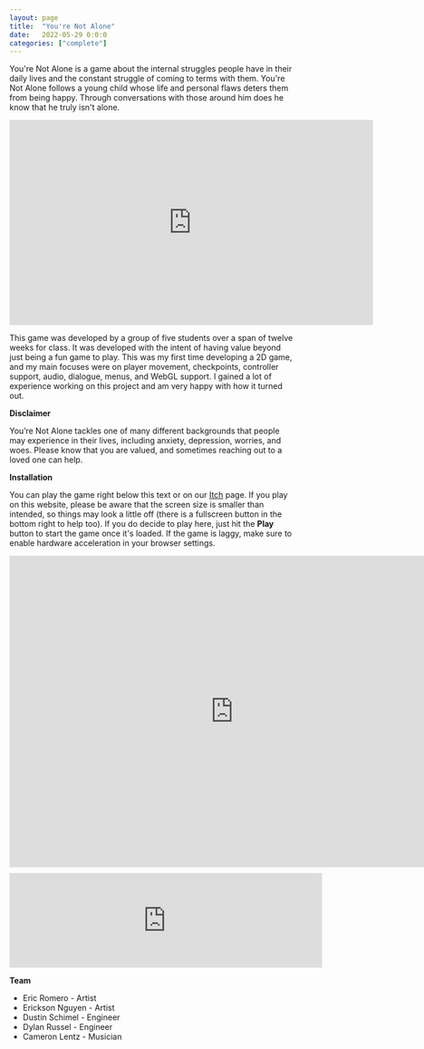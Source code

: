 ```yaml
---
layout: page
title:  "You're Not Alone"
date:   2022-05-29 0:0:0
categories: ["complete"]
---
```

You're Not Alone is a game about the internal struggles people have in their daily lives and the constant struggle of coming to terms with them. You're Not Alone follows a young child whose life and personal flaws deters them from being happy. Through conversations with those around him does he know that he truly isn't alone.

<center><iframe width="642" height="362" src="https://www.youtube-nocookie.com/embed/s7HZhZlG4oY?si=sRawdrvyLiOKxSuL" title="YouTube video player" frameborder="0" allow="accelerometer; autoplay; clipboard-write; encrypted-media; gyroscope; picture-in-picture; web-share" referrerpolicy="strict-origin-when-cross-origin" allowfullscreen></iframe></center>

This game was developed by a group of five students over a span of twelve weeks for class. It was developed with the intent of having value beyond just being a fun game to play. This was my first time developing a 2D game, and my main focuses were on player movement, checkpoints, controller support, audio, dialogue, menus, and WebGL support. I gained a lot of experience working on this project and am very happy with how it turned out.

**Disclaimer**

You’re Not Alone tackles one of many different backgrounds that people may experience in their lives, including anxiety, depression, worries, and woes. Please know that you are valued, and sometimes reaching out to a loved one can help.

**Installation** 

You can play the game right below this text or on our [Itch][yourenotalone-itch] page. If you play on this website, please be aware that the screen size is smaller than intended, so things may look a little off (there is a fullscreen button in the bottom right to help too). If you do decide to play here, just hit the <b>Play</b> button to start the game once it's loaded. If the game is laggy, make sure to enable hardware acceleration in your browser settings.

<center><iframe frameborder="0" src="https://itch.io/embed-upload/7078899?color=535353" allowfullscreen="" width="790" height="550"><a href="https://dustinschimel.itch.io/youre-not-alone">Play You're Not Alone on itch.io</a></iframe></center>

<div style="height:10px;font-size:1px;">&nbsp;</div>

<center><iframe frameborder="0" src="https://itch.io/embed/1645602?bg_color=e3e3e3&amp;fg_color=222222&amp;link_color=fa5c5c&amp;border_color=757575" width="552" height="167"><a href="https://dustinschimel.itch.io/youre-not-alone">You're Not Alone by Dustin Schimel</a></iframe></center>

**Team** 
- Eric Romero - Artist
- Erickson Nguyen - Artist
- Dustin Schimel - Engineer
- Dylan Russel - Engineer
- Cameron Lentz - Musician

[yourenotalone-itch]: https://dustinschimel.itch.io/youre-not-alone
